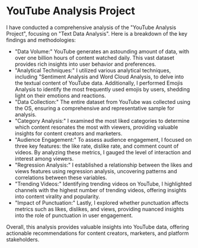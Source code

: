 
# YouTube Analysis Project

I have conducted a comprehensive analysis of the "YouTube Analysis Project", focusing on "Text Data Analysis". Here is a breakdown of the key findings and methodologies:


- "Data Volume:" YouTube generates an astounding amount of data, with over one billion hours of content watched daily. This vast dataset provides rich insights into user behavior and preferences.
- "Analytical Techniques:" I utilized various analytical techniques, including "Sentiment Analysis and Word Cloud Analysis, to delve into the textual content of YouTube data. Additionally, I performed Emojis Analysis to identify the most frequently used emojis by users, shedding light on their emotions and reactions.
- "Data Collection:" The entire dataset from YouTube was collected using the OS, ensuring a comprehensive and representative sample for analysis.
- "Category Analysis:" I examined the most liked categories to determine which content resonates the most with viewers, providing valuable insights for content creators and marketers.
- "Audience Engagement:" To assess audience engagement, I focused on three key features: the like rate, dislike rate, and comment count of videos. By analyzing these metrics, I gauged the level of interaction and interest among viewers.
- "Regression Analysis:" I established a relationship between the likes and views features using regression analysis, uncovering patterns and correlations between these variables.
- "Trending Videos:" Identifying trending videos on YouTube, I highlighted channels with the highest number of trending videos, offering insights into content virality and popularity.
- "Impact of Punctuation:" Lastly, I explored whether punctuation affects metrics such as likes, dislikes, and views, providing nuanced insights into the role of punctuation in user engagement.


Overall, this analysis provides valuable insights into YouTube data, offering actionable recommendations for content creators, marketers, and platform stakeholders.
